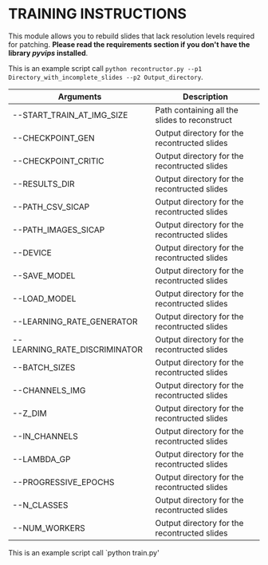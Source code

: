 # TRAINING INSTRUCTIONS

This module allows you to rebuild slides that lack resolution levels required for patching. **Please read the requirements 
section if you don't have the library *pyvips* installed**.

This is an example script call `python recontructor.py --p1 Directory_with_incomplete_slides --p2 Output_directory`.

| Arguments | Description |
|-----------|-------------|
|       --START_TRAIN_AT_IMG_SIZE    |       Path containing all the slides to reconstruct      |
|    --CHECKPOINT_GEN                            |     Output directory for the recontructed slides         |
|    --CHECKPOINT_CRITIC                           |     Output directory for the recontructed slides         |
|    --RESULTS_DIR                            |     Output directory for the recontructed slides         |
|    --PATH_CSV_SICAP                            |     Output directory for the recontructed slides         |
|    --PATH_IMAGES_SICAP                            |     Output directory for the recontructed slides         |
|    --DEVICE                            |     Output directory for the recontructed slides         |
|    --SAVE_MODEL                            |     Output directory for the recontructed slides         |
|    --LOAD_MODEL                            |     Output directory for the recontructed slides         |
|    --LEARNING_RATE_GENERATOR|     Output directory for the recontructed slides         |
|    --LEARNING_RATE_DISCRIMINATOR|     Output directory for the recontructed slides         |
|    --BATCH_SIZES|     Output directory for the recontructed slides         |
|    --CHANNELS_IMG|     Output directory for the recontructed slides         |
|    --Z_DIM|     Output directory for the recontructed slides         |
|    --IN_CHANNELS|     Output directory for the recontructed slides         |
|    --LAMBDA_GP|     Output directory for the recontructed slides         |
|    --PROGRESSIVE_EPOCHS|     Output directory for the recontructed slides         |
|    --N_CLASSES|     Output directory for the recontructed slides         |
|    --NUM_WORKERS|     Output directory for the recontructed slides         |



This is an example script call `python train.py'